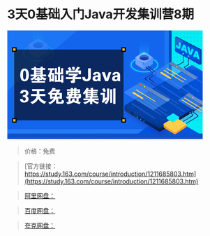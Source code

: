 # 3天0基础入门Java开发集训营8期

![img](../../../assets/study163/free/91750806c9624d67bef1a80e56d093ca.jpg)

> 价格：免费

> [官方链接：https://study.163.com/course/introduction/1211685803.htm](https://study.163.com/course/introduction/1211685803.htm)

> [阿里网盘：]()

> [百度网盘：]()

> [夸克网盘：]()
